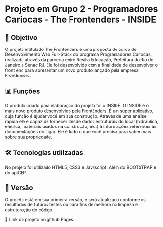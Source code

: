 <h1>Projeto em Grupo 2 - Programadores Cariocas - The Frontenders - INSIDE</h1>

<h2>🎯 Objetivo </h2>

O projeto intitulado The Frontenders é uma proposta do curso de Desenvolvimento Web Full-Stack do programa Programadores Cariocas, realizado através da parceria entre Resília Educação, Prefeitura do Rio de Janeiro e Senac RJ. Ele foi desenvolvido com a finalidade de desenvolver o front end para apresentar um novo produto lançado pela empresa FrontEnders.


<h2>📊 Funções </h2>

O produto criado para elaboração do projeto foi o INSIDE. O INSIDE é o mais novo produto desenvolvido pela FrontEnders. É um super aplicativo, cuja função é ajudar você em sua construção. Através de uma análise rápida ele é capaz de fornecer desde dados estruturais do local (hidráulica, elétrica, materiais usados na construção, etc.) à informações referentes às documentações do lugar. Ele é tudo o que você precisa para saber mais sobre sua propriedade.


<h2>🛠️ Tecnologias utilizadas</h2>

No projeto foi utilizado HTML5, CSS3 e Javascript. Além do BOOTSTRAP e do apiCEP.


<h2>📄 Versão </h2>

O projeto está em sua primeira versão, e será atualizado conforme os resultados de futuros testes ou para fins de melhora na limpeza e estruturação do código.


<!-- <h2>🖌️ Aparência </h2>

A estética do projeto foi inspirada/baseada no design da van Máquina do Mistério, do desenho Scooby Doo. A ideia foi trazer um aspecto mais divertido e descontraído. 

<div align="center">
<img src="https://cdn.discordapp.com/attachments/283392827721908225/1029951048850346005/527c169edd6bd5155a9ca32d09e3ac61987cede1_hq.gif" width = 700px align="center">
<br>
<br>
<img src="https://cdn.discordapp.com/attachments/283392827721908225/1031761230941143050/unknown.png" width=700px align="center">
</div>
<br>
<br>
<br> -->

📌 Link do projeto no github Pages:
